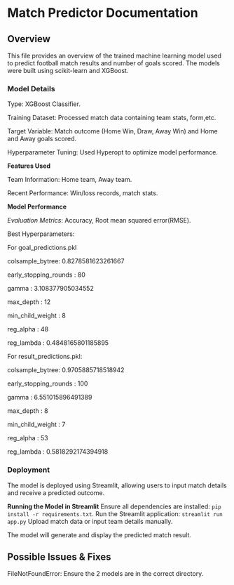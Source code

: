 
# Match Predictor Documentation
## Overview

This file provides an overview of the trained machine learning model used to predict football match results and number of goals scored.
The models were built using scikit-learn and XGBoost.

### Model Details

Type: XGBoost Classifier.

Training Dataset: Processed match data containing team stats, form,etc.

Target Variable: Match outcome (Home Win, Draw, Away Win) and Home and Away goals scored.

Hyperparameter Tuning: Used Hyperopt to optimize model performance.

**Features Used**

Team Information: Home team, Away team.

Recent Performance: Win/loss records, match stats.

**Model Performance**

*Evaluation Metrics*: Accuracy, Root mean squared error(RMSE).

Best Hyperparameters:

For goal_predictions.pkl

colsample_bytree: 0.8278581623261667

early_stopping_rounds : 80

gamma : 3.108377905034552

max_depth : 12

min_child_weight : 8

reg_alpha : 48

reg_lambda : 0.4848165801185895

For result_predictions.pkl:

colsample_bytree: 0.9705885718518942

early_stopping_rounds : 100

gamma : 6.551015896491389

max_depth : 8

min_child_weight : 7

reg_alpha : 53

reg_lambda : 0.5818292174394918

### Deployment
The model is deployed using Streamlit, allowing users to input match details and receive a predicted outcome.

**Running the Model in Streamlit**
Ensure all dependencies are installed:
```pip install -r requirements.txt```.
Run the Streamlit application:
```streamlit run app.py```
Upload match data or input team details manually.

The model will generate and display the predicted match result.

## Possible Issues & Fixes

FileNotFoundError: Ensure the 2 models are in the correct directory.

